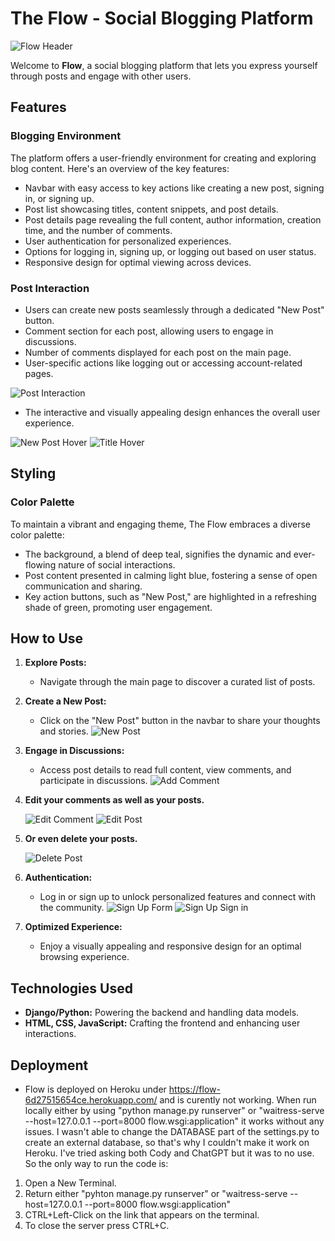 # The Flow - Social Blogging Platform

![Flow Header](staticfiles/readme-images/main-page.png)

Welcome to **Flow**, a social blogging platform that lets you express yourself through posts and engage with other users.

## Features

### Blogging Environment

The platform offers a user-friendly environment for creating and exploring blog content. Here's an overview of the key features:

- Navbar with easy access to key actions like creating a new post, signing in, or signing up.
- Post list showcasing titles, content snippets, and post details.
- Post details page revealing the full content, author information, creation time, and the number of comments.
- User authentication for personalized experiences.
- Options for logging in, signing up, or logging out based on user status.
- Responsive design for optimal viewing across devices.

### Post Interaction

- Users can create new posts seamlessly through a dedicated "New Post" button.
- Comment section for each post, allowing users to engage in discussions.
- Number of comments displayed for each post on the main page.
- User-specific actions like logging out or accessing account-related pages.

![Post Interaction](staticfiles/readme-images/post-detail.png)

- The interactive and visually appealing design enhances the overall user experience.

![New Post Hover](staticfiles/readme-images/new-post-hover.png)
![Title Hover](staticfiles/readme-images/post-title-hover.png)

## Styling

### Color Palette

To maintain a vibrant and engaging theme, The Flow embraces a diverse color palette:

- The background, a blend of deep teal, signifies the dynamic and ever-flowing nature of social interactions.
- Post content presented in calming light blue, fostering a sense of open communication and sharing.
- Key action buttons, such as "New Post," are highlighted in a refreshing shade of green, promoting user engagement.

## How to Use

1. **Explore Posts:**
   - Navigate through the main page to discover a curated list of posts.

2. **Create a New Post:**
   - Click on the "New Post" button in the navbar to share your thoughts and stories.
   ![New Post](staticfiles/readme-images/new-post-form.png)

3. **Engage in Discussions:**
   - Access post details to read full content, view comments, and participate in discussions.
   ![Add Comment](staticfiles/readme-images/add-comment.png)

4. **Edit your comments as well as your posts.**

   ![Edit Comment](staticfiles/readme-images/edit-comment.png)
   ![Edit Post](staticfiles/readme-images/edit-post.png)

5. **Or even delete your posts.**

   ![Delete Post](staticfiles/readme-images/delete-post.png)

6. **Authentication:**
   - Log in or sign up to unlock personalized features and connect with the community.
   ![Sign Up Form](staticfiles/readme-images/signup-form.png)
   ![Sign Up Sign in](staticfiles/readme-images/signup-signin.png)

7. **Optimized Experience:**
   - Enjoy a visually appealing and responsive design for an optimal browsing experience.

## Technologies Used

- **Django/Python:** Powering the backend and handling data models.
- **HTML, CSS, JavaScript:** Crafting the frontend and enhancing user interactions.

## Deployment

- Flow is deployed on Heroku under <https://flow-6d27515654ce.herokuapp.com/> and is curently not working. When run locally either by using "python manage.py runserver" or "waitress-serve --host=127.0.0.1 --port=8000 flow.wsgi:application" it works without any issues. I wasn't able to change the DATABASE part of the settings.py to create an external database, so that's why I couldn't make it work on Heroku. I've tried asking both Cody and ChatGPT but it was to no use. So the only way to run the code is:

1. Open a New Terminal.
2. Return either "pyhton manage.py runserver" or "waitress-serve --host=127.0.0.1 --port=8000 flow.wsgi:application"
3. CTRL+Left-Click on the link that appears on the terminal.
4. To close the server press CTRL+C.
